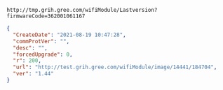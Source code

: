 `http://tmp.grih.gree.com/wifiModule/Lastversion?firmwareCode=362001061167`

```json
{
  "CreateDate": "2021-08-19 10:47:28",
  "commProtVer": "",
  "desc": "",
  "forcedUpgrade": 0,
  "r": 200,
  "url": "http://test.grih.gree.com/wifiModule/image/14441/184704",
  "ver": "1.44"
}
```